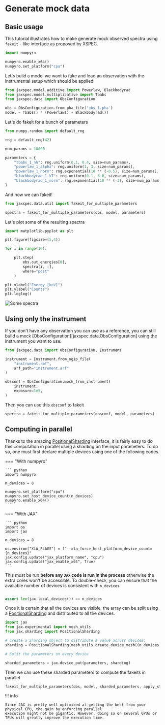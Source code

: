 # Generate mock data

## Basic usage

This tutorial illustrates how to make generate mock observed spectra using `fakeit` - like interface
as proposed by XSPEC.

``` python
import numpyro

numpyro.enable_x64()
numpyro.set_platform("cpu")
```

Let's build a model we want to fake and load an observation with the instrumental setup which should be applied

``` python
from jaxspec.model.additive import Powerlaw, Blackbodyrad
from jaxspec.model.multiplicative import Tbabs
from jaxspec.data import ObsConfiguration

obs = ObsConfiguration.from_pha_file('obs_1.pha')
model = Tbabs() * (Powerlaw() + Blackbodyrad())
```

Let's do fakeit for a bunch of parameters

``` python
from numpy.random import default_rng

rng = default_rng(42)

num_params = 10000

parameters = {
    "tbabs_1_nh": rng.uniform(0.1, 0.4, size=num_params),
    "powerlaw_1_alpha": rng.uniform(1, 3, size=num_params),
    "powerlaw_1_norm": rng.exponential(10 ** (-0.5), size=num_params),
    "blackbodyrad_1_kT": rng.uniform(0.1, 3.0, size=num_params),
    "blackbodyrad_1_norm": rng.exponential(10 ** (-3), size=num_params)
}
```

And now we can fakeit!

``` python
from jaxspec.data.util import fakeit_for_multiple_parameters

spectra = fakeit_for_multiple_parameters(obs, model, parameters)
```

Let's plot some of the resulting spectra

``` python
import matplotlib.pyplot as plt

plt.figure(figsize=(5,4))

for i in range(10):

    plt.step(
        obs.out_energies[0],
        spectra[i, :],
        where="post"
    )

plt.xlabel("Energy [keV]")
plt.ylabel("Counts")
plt.loglog()
```

![Some spectra](statics/fakeits.png)

## Using only the instrument

If you don't have any observation you can use as a reference, you can still build a mock [ObsConfiguration][jaxspec.data.ObsConfiguration]
using the instrument you want to use.

``` python
from jaxspec.data import ObsConfiguration, Instrument

instrument = Instrument.from_ogip_file(
    "instrument.rmf",
    arf_path="instrument.arf"
)

obsconf = ObsConfiguration.mock_from_instrument(
    instrument,
    exposure=1e5,
)
```

Then you can use this `obsconf` to fakeit

``` python
spectra = fakeit_for_multiple_parameters(obsconf, model, parameters)
```


## Computing in parallel

Thanks to the amazing [PositionalSharding](https://jax.readthedocs.io/en/latest/jax.sharding.html#jax.sharding.PositionalSharding)
interface, it is fairly easy to do this computation in parallel using a sharding on the input parameters. To do so, one
must first declare multiple devices using one of the following codes.

=== "With numpyro"

    ``` python
    import numpyro

    n_devices = 8

    numpyro.set_platform("cpu")
    numpyro.set_host_device_count(n_devices)
    numpyro.enable_x64()
    ```

=== "With JAX"

    ``` python
    import os
    import jax

    n_devices = 8

    os.environ["XLA_FLAGS"] = f"--xla_force_host_platform_device_count={n_devices}"
    jax.config.update("jax_platform_name", "cpu")
    jax.config.update("jax_enable_x64", True)
    ```

This must be run **before any `JAX` code is run in the process** otherwise the extra cores won't be accessible. To
double-check, you can ensure that the available number of devices is consistent with `n_devices`

``` python

assert len(jax.local_devices()) == n_devices
```

Once it is certain that all the devices are visible, the array can be split using a [PositionalSharding](https://jax.readthedocs.io/en/latest/jax.sharding.html#jax.sharding.PositionalSharding)
and distributed to all the devices.

``` python
import jax
from jax.experimental import mesh_utils
from jax.sharding import PositionalSharding

# Create a Sharding object to distribute a value across devices:
sharding = PositionalSharding(mesh_utils.create_device_mesh((n_devices,)))

# Split the parameters on every device

sharded_parameters = jax.device_put(parameters, sharding)
```

Then we can use these sharded parameters to compute the fakeits in parallel

``` python
fakeit_for_multiple_parameters(obs, model, sharded_parameters, apply_stat=False)
```

!!! info

    Since JAX is pretty well optimized at getting the best from your physical CPU, the gain by enforcing parallel
    execution might not be gigantic. However, doing so on several GPUs or TPUs will greatly improve the execution time.

